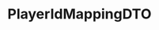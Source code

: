 #  PlayerIdMappingDTO

<api-schema openapi-path="../../../api-specs/swagger-otr-api.json" name="PlayerIdMappingDTO"/>
